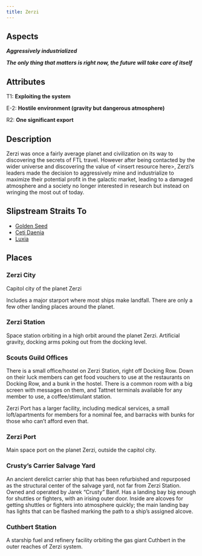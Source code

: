 ```yaml
---
title: Zerzi
---
```


## Aspects

***Aggressively industrialized***

***The only thing that matters is right now, the future will take care of itself***

## Attributes

T1: **Exploiting the system**

E-2: **Hostile environment (gravity but dangerous atmosphere)**

R2: **One significant export**

## Description

Zerzi was once a fairly average planet and civilization on its way to discovering the secrets of FTL travel. However
after being contacted by the wider universe and discovering the value of \<insert resource here\>, Zerzi’s leaders made
the decision to aggressively mine and industrialize to maximize their potential profit in the galactic market, leading
to a damaged atmosphere and a society no longer interested in research but instead on wringing the most out of today.

## Slipstream Straits To

* [Golden Seed](golden-seed)
* [Ceti Daenia](ceti-daenia)
* [Luxia](luxia)

## Places

### Zerzi City

Capitol city of the planet Zerzi

Includes a major starport where most ships make landfall. There are only a few other landing places around the planet.

### Zerzi Station

Space station orbiting in a high orbit around the planet Zerzi. Artificial gravity, docking arms poking out from the
docking level.

### Scouts Guild Offices

There is a small office/hostel on Zerzi Station, right off Docking Row. Down on their luck members can get food vouchers
to use at the restaurants on Docking Row, and a bunk in the hostel. There is a common room with a big screen with
messages on them, and Tattnet terminals available for any member to use, a coffee/stimulant station.

Zerzi Port has a larger facility, including medical services, a small loft/apartments for members for a nominal fee, and
barracks with bunks for those who can’t afford even that.

### Zerzi Port

Main space port on the planet Zerzi, outside the capitol city.

### Crusty’s Carrier Salvage Yard

An ancient derelict carrier ship that has been refurbished and repurposed as the structural center of the salvage yard,
not far from Zerzi Station. Owned and operated by Jarek “Crusty” Banif. Has a landing bay big enough for shuttles or
fighters, with an irising outer door. Inside are alcoves for getting shuttles or fighters into atmosphere quickly; the
main landing bay has lights that can be flashed marking the path to a ship’s assigned alcove.

### Cuthbert Station

A starship fuel and refinery facility orbiting the gas giant Cuthbert in the outer reaches of Zerzi system.
